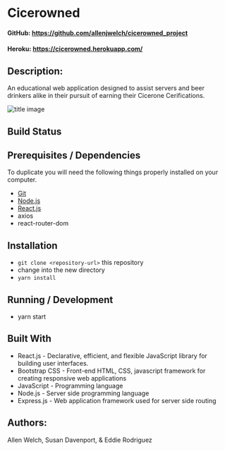 # Cicerowned

#### GitHub: https://github.com/allenjwelch/cicerowned_project
#### Heroku: https://cicerowned.herokuapp.com/

## Description:
An educational web application designed to assist servers and beer drinkers alike in their pursuit of earning their Cicerone Cerifications. 

![title image](/public/assets/images/#.png)

## Build Status
<!-- ![Wercker](https://img.shields.io/wercker/ci/wercker/docs.svg) -->

## Prerequisites / Dependencies
To duplicate you will need the following things properly installed on your computer.
* [Git](http://git-scm.com/)
* [Node.js](http://nodejs.org/)
* [React.js](https://reactjs.org/)
* axios 
* react-router-dom

## Installation
* `git clone <repository-url>` this repository
* change into the new directory
* `yarn install`

## Running / Development
* yarn start

## Built With
- React.js -  Declarative, efficient, and flexible JavaScript library for building user interfaces.
- Bootstrap CSS - Front-end HTML, CSS, javascript framework for creating responsive web applications
- JavaScript - Programming language
- Node.js - Server side programming language
- Express.js - Web application framework used for server side routing


## Authors:  
Allen Welch, Susan Davenport, & Eddie Rodriguez